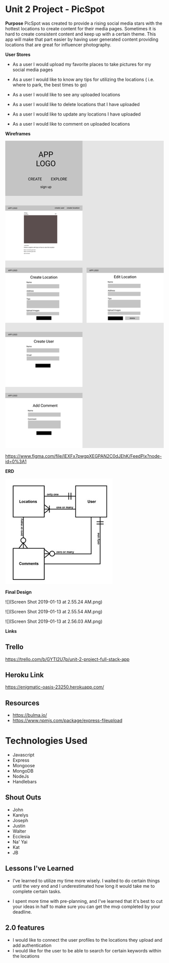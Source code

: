 # Unit 2 Project - PicSpot

**Purpose**
PicSpot was created to provide a rising social media stars with the hottest locations to create content for their media pages. Sometimes it is hard to create consistent content and keep up with a certain theme. This app will make that part easier by having user generated content providing locations that are great for influencer photography. 

**User Stores**
- As a user I would upload my favorite places to take pictures for my social media pages

- As a user I would like to know any tips for utilizing the locations ( i.e. where to park, the best times to go)

- As a user I would like to see any uploaded locations

- As a user I would like to delete locations that I have uploaded

- As a user I would like to update any locations I have uploaded

- As a user I would like to comment on uploaded locations


**Wireframes**

![](wireframes.png)

https://www.figma.com/file/IEXFx7pwgpXEGPAN2C0dJEhK/FeedPix?node-id=0%3A1

**ERD**

![](erd.jpg)

**Final Design**

![](Screen Shot 2019-01-13 at 2.55.24 AM.png)

![](Screen Shot 2019-01-13 at 2.55.54 AM.png)

![](Screen Shot 2019-01-13 at 2.56.03 AM.png)

**Links**

## Trello 
https://trello.com/b/GYTI2U7p/unit-2-project-full-stack-app

## Heroku Link 
https://enigmatic-oasis-23250.herokuapp.com/

## Resources 
- https://bulma.io/
- https://www.npmjs.com/package/express-fileupload

# Technologies Used
- Javascript
- Express
- Mongoose
- MongoDB
- NodeJs
- Handlebars

## Shout Outs 
- John
- Karelys
- Joseph
- Justin
- Walter
- Ecclesia 
- Na' Yai
- Kat
- JB


## Lessons I've Learned

- I've learned to utilize my time more wisely. I waited to do certain things until the very end and I underestimated how long it would take me to complete certain tasks.

- I spent more time with pre-planning, and I've learned that it's best to cut your ideas in half to make sure you can get the mvp completed by your deadline. 


## 2.0 features 

- I would like to connect the user profiles to the locations they upload and add authentication
- I would like for the user to be able to search for certain keywords within the locations
